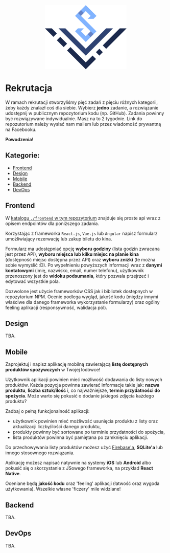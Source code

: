 <div align="center">
<img src="./assets/logo_solvro.png" height="200">
</div>

# Rekrutacja

W ramach rekrutacji stworzyliśmy pięć zadań z pięciu różnych kategorii, żeby każdy znalazł coś dla siebie. Wybierz **jedno** zadanie, a rozwiązanie udostępnij w publicznym repozytorium kodu (np. GitHub). Zadania powinny być rozwiązywane indywidualnie. Masz na to 2 tygodnie. Link do repozutorium należy wysłać nam mailem lub przez wiadomość prywantną na Facebooku.

**Powodzenia!**

## Kategorie:

  - [Frontend](#Frontend)
  - [Design](#Design)
  - [Mobile](#Mobile)
  - [Backend](#Backend)
  - [DevOps](#DevOps)

<a name="Frontend"></a>

## Frontend

W [katalogu `./frontend` w tym repozytorium](https://github.com/Solvro/rekrutacja/frontend) znajduje się proste api wraz z opisem endpointów dla poniższego zadania.

Korzystając z frameworka `React.js`, `Vue.js` lub `Angular` napisz formularz umożliwiający rezerwację lub zakup biletu do kina. 

Formularz ma udostępniać opcję **wyboru godziny** (lista godzin zwracana jest przez API), **wyboru miejsca lub kilku miejsc na planie kina** (dostępność miejsc dostępna przez API) oraz **wyboru zniżki** (te można sobie wymyślić :D). Po wypełnieniu powyższych informacji wraz z **danymi kontatowymi** (imię, nazwisko, email, numer telefonu), użytkownik przenoszony jest do **widoku podsumania**, który pozwala przejrzeć i edytować wszystkie pola. 

Dozwolone jest użycie frameworków CSS jak i bibliotek dostępnych w repozytorium NPM. Ocenie podlega wygląd, jakość kodu (między innymi właściwe dla danego frameworka wykorzystanie formularzy) oraz ogólny feeling aplikacji (responsywność, walidacja pól).

<a name="Design"></a>

## Design

TBA.

<a name="Mobile"></a>

## Mobile

Zaprojektuj i napisz aplikację mobilną zawierającą **listę dostępnych produktów spożywczych** w Twojej lodówce!

Użytkownik aplikacji powinien mieć możliwość dodawania do listy nowych produktów. Każda pozycja powinna zawierać informacje takie jak: **nazwa produktu**, **liczba sztuk/ilość** i, co najważniejsze, **termin przydatności do spożycia**. Może warto się pokusić o dodanie jakiegoś zdjęcia każdego produktu?

Zadbaj o pełną funkcjonalność aplikacji:

- użytkownik powinien mieć możliwość usunięcia produktu z listy oraz aktualizacji liczby/ilości danego produktu,
- produkty powinny być sortowane po terminie przydatności do spożycia,
- lista produktów powinna być pamiętana po zamknięciu aplikacji.

Do przechowywania listy produktów możesz użyć [Firebase'a](https://firebase.google.com/), **SQLite'a** lub innego stosownego rozwiązania.

Aplikację możesz napisać natywnie na systemy **iOS** lub **Android** albo pokusić się o skorzystanie z JSowego frameworka, na przykład **React Native**.

Oceniane będą **jakość kodu** oraz 'feeling' aplikacji (łatwość oraz wygoda użytkowania). Wszelkie własne 'ficzery' mile widziane!

<a name="Backend"></a>

## Backend

TBA.

<a name="DevOps"></a>

## DevOps

TBA.
